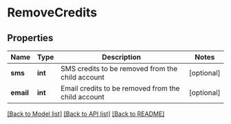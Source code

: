 # RemoveCredits

## Properties
Name | Type | Description | Notes
------------ | ------------- | ------------- | -------------
**sms** | **int** | SMS credits to be removed from the child account | [optional] 
**email** | **int** | Email credits to be removed from the child account | [optional] 

[[Back to Model list]](../../README.md#documentation-for-models) [[Back to API list]](../../README.md#documentation-for-api-endpoints) [[Back to README]](../../README.md)


